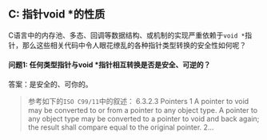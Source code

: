 ## C: 指针void *的性质

C语言中的内存池、多态、回调等数据结构、或机制的实现严重依赖于`void *`指针，那么这些相关代码中令人眼花缭乱的各种指针类型转换的安全性如何呢？

#### 问题1: 任何类型指针与void *指针相互转换是否是安全、可逆的？

答案：是安全的、可你的。

> 参考如下的`ISO C99/11`中的叙述：
> 6.3.2.3 Pointers
> 1 A pointer to void may be converted to or from a pointer to any object type. A pointer to
any object type may be converted to a pointer to void and back again; the result shall
compare equal to the original pointer.
> 2...